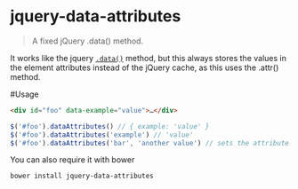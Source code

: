 # jquery-data-attributes
> A fixed jQuery .data() method.

It works like the jquery [`.data()`](https://api.jquery.com/jquery.data/) method, but this always stores the values in the element attributes instead of the jQuery cache, as this uses the .attr() method.

#Usage

```html
<div id="foo" data-example="value">…</div>
```

```js
$('#foo').dataAttributes() // { example: 'value' }
$('#foo').dataAttributes('example') // 'value'
$('#foo').dataAttributes('bar', 'another value') // sets the attribute and returns the element
```

You can also require it with bower

    bower install jquery-data-attributes
